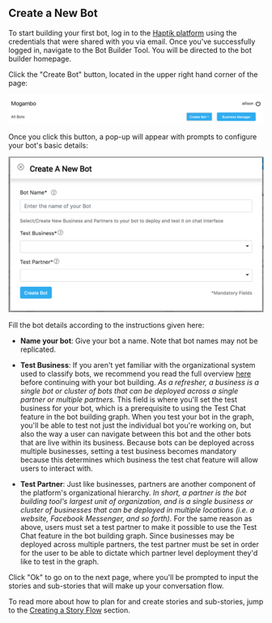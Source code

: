 ## Create a New Bot

To start building your first bot, log in to the [Haptik platform](https://staging.hellohaptik.com/home/) using the credentials that were shared with you via email. Once you've successfully logged in, navigate to the Bot Builder Tool. You will be directed to the bot builder homepage.

Click the "Create Bot" button, located in the upper right hand corner of the page:

![createbot_header_may](createbot_header_may.png)

Once you click this button, a pop-up will appear with prompts to configure your bot's basic details:

![createbot_popup_may](createbot_popup_may.png)

Fill the bot details according to the instructions given here:

- **Name your bot**: Give your bot a name. Note that bot names may not be replicated. 

- **Test Business**: If you aren't yet familiar with the organizational system used to classify bots, we recommend you read the full overview [here](http://haptik-docs.readthedocs.io/en/latest/bot-configuration/business-creation.html) before continuing with your bot building. *As a refresher, a business is a single bot or cluster of bots that can be deployed across a single partner or multiple partners.* This field is where you'll set the test business for your bot, which is a prerequisite to using the Test Chat feature in the bot building graph. When you test your bot in the graph, you'll be able to test not just the individual bot you're working on, but also the way a user can navigate between this bot and the other bots that are live within its business. Because bots can be deployed across multiple businesses, setting a test business becomes mandatory because this determines which business the test chat feature will allow users to interact with. 

- **Test Partner**: Just like businesses, partners are another component of the platform's organizational hierarchy. *In short, a partner is the bot building tool's largest unit of organization, and is a single business or cluster of businesses that can be deployed in multiple locations (i.e. a website, Facebook Messenger, and so forth).* For the same reason as above, users must set a test partner to make it possible to use the Test Chat feature in the bot building graph. Since businesses may be deployed across multiple partners, the test partner must be set in order for the user to be able to dictate which partner level deployment they'd like to test in the graph.

Click "Ok" to go on to the next page, where you'll be prompted to input the stories and sub-stories that will make up your conversation flow.

To read more about how to plan for and create stories and sub-stories, jump to the [Creating a Story Flow](http://haptik-docs.readthedocs.io/en/latest/bot-builder/creating-story.html) section.
